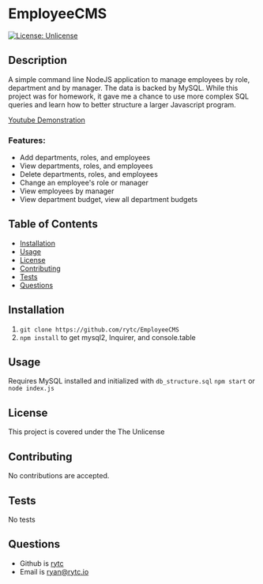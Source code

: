 
# EmployeeCMS
[![License: Unlicense](https://img.shields.io/badge/license-Unlicense-blue.svg)](http://unlicense.org/)

## Description
A simple command line NodeJS application to manage employees by role, department and by manager. The data is backed by MySQL. While this project was for homework, it 
gave me a chance to use more complex SQL queries and learn how to better structure a larger Javascript program.

[Youtube Demonstration](https://youtu.be/IXwiTw_uLqE)

### Features:
- Add departments, roles, and employees
- View departments, roles, and employees
- Delete departments, roles, and employees
- Change an employee's role or manager
- View employees by manager
- View department budget, view all department budgets

## Table of Contents
- [Installation](#Installation)
- [Usage](#Usage)
- [License](#License)
- [Contributing](#Contributing)
- [Tests](#Test-Instructions)
- [Questions](#Questions)

## Installation
1. `git clone https://github.com/rytc/EmployeeCMS`
2. `npm install` to get mysql2, Inquirer, and console.table

## Usage
Requires MySQL installed and initialized with `db_structure.sql`
`npm start` or `node index.js`

## License
This project is covered under the The Unlicense

## Contributing
No contributions are accepted.

## Tests
No tests

## Questions
- Github is [rytc](https://github.com/rytc)
- Email is [ryan@rytc.io](ryan@rytc.io)

  
